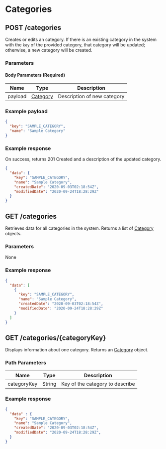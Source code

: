 # Categories


## POST /categories
Creates or edits an category. If there is an existing category in the system with the `key` of the provided category, that category will be updated; otherwise, a new category will be created.

### Parameters

#### Body Parameters (Required)
|Name            |Type                           |Description                  |
|----------------|-------------------------------|-----------------------------|
|payload         |[Category](/glossary/category)         |Description of new category |

### Example payload

```json
{
  "key": "SAMPLE_CATEGORY",
  "name": "Sample Category"
}
```

### Example response
On success, returns 201 Created and a description of the updated category.

```json
{
  "data": {
    "key": "SAMPLE_CATEGORY",
    "name": "Sample Category",
    "createdDate": "2020-09-03T02:18:54Z",
    "modifiedDate": "2020-09-24T18:28:29Z"
  }
}
```


## GET /categories
Retrieves data for all categories in the system. Returns a list of [Category](/glossary/category) objects.

### Parameters
None

### Example response
```json
{
  "data": [
    {
      "key": "SAMPLE_CATEGORY",
      "name": "Sample Category",
      "createdDate": "2020-09-03T02:18:54Z",
      "modifiedDate": "2020-09-24T18:28:29Z"
    }
  ]
}
```

## GET /categories/{categoryKey}
Displays information about one category. Returns an [Category](/glossary/category) object.

### Path Parameters
|Name            |Type                           |Description                  |
|----------------|-------------------------------|-----------------------------|
|categoryKey     |String                         |Key of the category to describe|

### Example response
```json
{
  "data" : {
    "key": "SAMPLE_CATEGORY",
    "name": "Sample Category",
    "createdDate": "2020-09-03T02:18:54Z",
    "modifiedDate": "2020-09-24T18:28:29Z",
  }
}
```


